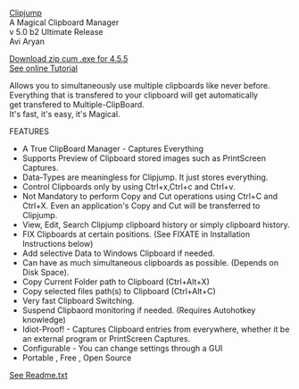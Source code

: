 [Clipjump](http://avi-win-tips.blogspot.com/p/clipjump.html)  
A Magical Clipboard Manager  
v 5.0 b2
Ultimate Release  
Avi Aryan  

[Download zip cum .exe for 4.5.5](http://goo.gl/tUi4K)   
[See online Tutorial](http://avi-win-tips.blogspot.com/2013/04/clipjump-online-guide.html)  

Allows you to simultaneously use multiple clipboards like never before.  
Everything that is transfered to your clipboard will get automatically  
get transfered to Multiple-ClipBoard.  
It's fast, it's easy, it's Magical.  

FEATURES

 * A True ClipBoard Manager - Captures Everything
 * Supports Preview of Clipboard stored images such as PrintScreen Captures. 
 * Data-Types are meaningless for Clipjump. It just stores everything.
 * Control Clipboards only by using Ctrl+x,Ctrl+c and Ctrl+v. 
 * Not Mandatory to perform Copy and Cut operations using Ctrl+C and Ctrl+X. Even an application's Copy and Cut will be transferred to Clipjump.
 * View, Edit, Search Clipjump clipboard history or simply clipboard history.
 * FIX Clipboards at certain positions. (See FIXATE in Installation Instructions below)
 * Add selective Data to Windows Clipboard if needed.
 * Can have as much simultaneous clipboards as possible. (Depends on Disk Space).
 * Copy Current Folder path to Clipboard (Ctrl+Alt+X) 
 * Copy selected files path(s) to Clipboard (Ctrl+Alt+C)
 * Very fast Clipboard Switching.
 * Suspend Clipbaord monitoring if needed. (Requires Autohotkey knowledge)
 * Idiot-Proof! - Captures Clipboard entries from everywhere, whether it be an external program or PrintScreen Captures.
 * Configurable - You can change settings through a GUI
 * Portable , Free , Open Source

[See Readme.txt](readme.txt)  